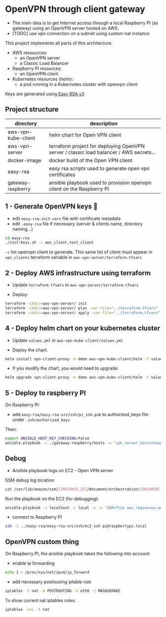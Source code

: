 # OpenVPN through client gateway

* The main idea is to get Internet access through a local Raspberry PI (as gateway) using an OpenVPN server hosted on AWS.
* [TODO] use vpn connection on a subnet using custom nat instance

This project implements all parts of this architecture:

* AWS ressources:
  *  an OpenVPN server 
  * a Classic Load Balancer
* Raspberry PI resources:
  * an OpenVPN client
* Kubernetes resources (helm):
  * a pod running in a Kubernetes cluster with openvpn client

Keys are generated using [Easy RSA v3](https://community.openvpn.net/openvpn/wiki/EasyRSA3-OpenVPN-Howto) 

## Project structure

| directory | description |
|---------|-------|
| aws-vpn-kube-client | helm chart for Open VPN client |
| aws-vpn-server | terraform project for deploying OpenVPN server / classic load balancer / AWS secrets... |
| docker-image | docker build of the Open VPN client |
| easy-rsa | easy rsa scripts used to generate open vpn certificates | 
| gateway-raspberry | ansible playbook used to provision openvpn client on the Raspberry PI |

## 1 - Generate OpenVPN keys :key:

* edit `easy-rsa-init-vars` file with certificate metadata
* edit `.easy-rsa` file if necessary (server & clients name, directory naming...)

```bash
cd easy-rsa
./init-keys.sh -c aws_client,test_client
```

`-c` list openvpn client to generate. This same list of client must appear in `vpn_clients` terraform variable in `aws-vpn-server/terraform.tfvars`

## 2 - Deploy AWS infrastructure using terraform

* Update `terraform.tfvars` in `aws-vpn-server/terraform.tfvars`

* Deploy:

```bash
terraform -chdir=aws-vpn-server/ init
terraform -chdir=aws-vpn-server/ plan -var-file="../terraform.tfvars"
terraform -chdir=aws-vpn-server/ apply -var-file="../terraform.tfvars"
```
## 4 - Deploy helm chart on your kubernetes cluster

* Update `values.yml` in `aws-vpn-kube-client/values.yml`

* Deploy the chart:

```bash
helm install vpn-client-proxy -n demo aws-vpn-kube-client/helm -f values-custom.yml
```

* If you modify the chart, you would need to upgrade:

```bash
helm upgrade vpn-client-proxy -n demo aws-vpn-kube-client/helm -f values-custom.yml
```

## 5 - Deploy to raspberry PI

On Raspberry PI: 

* add `easy-rsa/easy-rsa-src/ssh/pi_ssh.pub` to authorized_keys file under `.ssh/authorized_keys`

Then:

```bash
export ANSIBLE_HOST_KEY_CHECKING=False
ansible-playbook -i ./gateway-raspberry/hosts -e "vpn_server_host=changeme.example.com"  ./gateway-raspberry/playbook/vpn.yaml --ask-pass
```

## Debug

* Ansible playbook logs on EC2 - Open VPN server

SSM debug log location:

```bash
cat /var/lib/amazon/ssm/[INSTANCE_ID]/document/orchestration/[DOCUMENT_ID]/awsrunShellScript/runShellScript/stdout
```

Run the playbook on the EC2 (for debugging):

```bash
ansible-playbook -i localhost -c local -v -e "SSM=True aws_region=eu-west-3 vpn_keys_server_secret_name=some-secret" vpn-http-proxy.yaml
```

* connect to Raspberry PI

```bash
ssh -i ../easy-rsa/easy-rsa-src/ssh/ec2_ssh pi@raspberrypi.local
```

## OpenVPN custom thing

On Raspberry PI, the ansible playbook takes the following into account:

* enable ip forwarding
```bash
echo 1 > /proc/sys/net/ipv4/ip_forward
```

* add necessary postrouting iptable rule

```bash
iptables -t nat -A POSTROUTING -o eth0 -j MASQUERADE
```

To show current nat iptables rules:

```bash
iptables -nvL -t nat
```